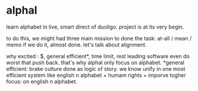 # alphal
learn alphabet in live, smart direct of duoligo. 
project is at its very begin.

to do this, we might had three main mission to done the task: at-all / mean / memo
if we do it, almost done. let's talk about alignment. 

why excited : $, general efficient*, time limit, rest leading software even do worst that push back. that's why alphal only focus on alphabet.
*general efficient: brake culture done as logic of story. we know unify in one most efficient system like english n alphabet + humam rights + imporve togher 
focus: on english n alphabet.
